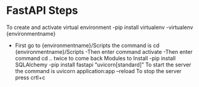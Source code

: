 # FastAPI Steps
To create and activate virtual environment
-pip install virtualenv
-virtualenv {environmentname}
- First go to {environmentname}/Scripts the command is cd {environmentname}/Scripts
-Then enter command activate
-Then enter command cd .. twice to come back
Modules to Install
-pip install SQLAlchemy
-pip install fastapi “uvicorn[standard]”
To start the server the command is uvicorn application:app –reload
To stop the server press crtl+c

